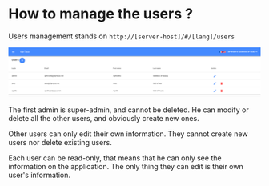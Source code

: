 # How to manage the users ?

Users management stands on `http://[server-host]/#/[lang]/users`

![Users page](../assets/users-en.png)

The first admin is super-admin, and cannot be deleted. He can modify or delete all the other users,
 and obviously create new ones.

Other users can only edit their own information. They cannot create new users nor delete existing users.

Each user can be read-only, that means that he can only see the information on the application. The only
 thing they can edit is their own user's information.

